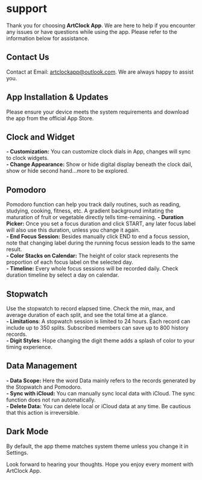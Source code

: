 # support
Thank you for choosing **ArtClock App**. We are here to help if you encounter any issues or have questions while using the app. Please refer to the information below for assistance.
## Contact Us
Contact at Email: artclockapp@outlook.com. We are always happy to assist you.
## App Installation & Updates
Please ensure your device meets the system requirements and download the app from the official App Store.
## Clock and Widget
**- Customization:** You can customize clock dials in App, changes will sync to clock widgets.<br>
**- Change Appearance:** Show or hide digital display beneath the clock dail, show or hide second hand...more to be explored.
## Pomodoro
Pomodoro function can help you track daily routines, such as reading, studying, cooking, fitness, etc. A gradient background imitating the maturation of fruit or vegetable directly tells time-remaining.
**- Duration Picker:** Once you set a focus duration and click START, any later focus label will also use this duration, unless you change it again.<br>
**- End Focus Session:** Besides manually click END to end a focus session, note that changing label during the running focus session leads to the same result.<br>
**- Color Stacks on Calendar:** The height of color stack represents the proportion of each focus label on the selected day.<br>
**- Timeline:** Every whole focus sessions will be recorded daily. Check duration timeline by select a day on calendar.
## Stopwatch
Use the stopwatch to record elapsed time. Check the min, max, and average duration of each split, and see the total time at a glance.<br>
**- Limitations**: A stopwatch session is limited to 24 hours. Each record can include up to 350 splits. Subscribed members can save up to 800 history records.<br>
**- Digit Styles**: Hope changing the digit theme adds a splash of color to your timing experience.
## Data Management
**- Data Scope:** Here the word Data mainly refers to the records generated by the Stopwatch and Pomodoro.<br>
**- Sync with iCloud:** You can manually sync local data with iCloud. The sync function does not run automatically.<br>
**- Delete Data:** You can delete local or iCloud data at any time. Be cautious that this action is irreversible.
## Dark Mode
By default, the app theme matches system theme unless you change it in Settings.<br>

Look forward to hearing your thoughts. Hope you enjoy every moment with ArtClock App.
